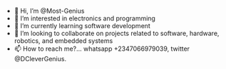 - 👋 Hi, I’m @Most-Genius
- 👀 I’m interested in electronics and programming
- 🌱 I’m currently learning software development
- 💞️ I’m looking to collaborate on projects related to software, hardware, robotics, and embedded systems
- 📫 How to reach me?... whatsapp +2347066979039, twitter @DCleverGenius.

<!---
Most-Genius/Most-Genius is a ✨ special ✨ repository because its `README.md` (this file) appears on your GitHub profile.
You can click the Preview link to take a look at your changes.
--->
